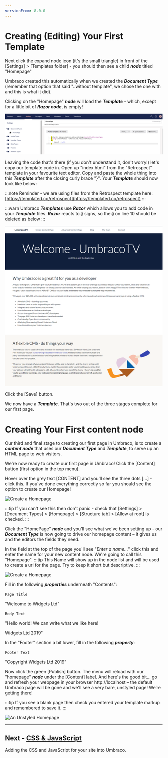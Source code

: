 ```yaml
---
versionFrom: 8.0.0
---
```


# Creating (Editing) Your First Template

Next click the expand node icon (it's the small triangle) in front of the [Settings] > [Templates folder] - you should then see a child **_node_** titled "Homepage"

Umbraco created this automatically when we created the **_Document Type_** (remember that option that said "..without template", we chose the one with and this is what it did).

Clicking on the "Homepage" **_node_** will load the **_Template_** - which, except for a little bit of **_Razor code_**, is empty!

![Empty Homepage Template](images/figure-13-empty-homepage-template-v8.png)

Leaving the code that's there (if you don't understand it, don't worry!) let's copy our template code in. Open up "index.html" from the "Retrospect" template in your favourite text editor.  Copy and paste the whole thing into this **_Template_** after the closing curly brace "}".  Your **_Template_** should now look like below:

:::note
Reminder - we are using files from the Retrospect template here: [https://templated.co/retrospect](https://templated.co/retrospect)
:::


:::warn
Umbraco **_Templates_** use **_Razor_** which allows you to add code in your **_Template_** files. **_Razor_** reacts to `@` signs, so the `@` on line 10 should be deleted as below
:::

![Homepage Template with Retrospect HTML](images/figure-14-homepage-template-with-Retrospect-html-v8.png)

Click the [Save] button.

We now have a **_Template_**. That's two out of the three stages complete for our first page.

# **Creating Your First content node**

Our third and final stage to creating our first page in Umbraco, is to create a **_content node_** that uses our **_Document Type_** and **_Template_**, to serve up an HTML page to web visitors.

We're now ready to create our first page in Umbraco!   Click the [Content] button (first option in the top menu).

Hover over the grey text [CONTENT]  and you'll see the three dots [...] - click this.  If you've done everything correctly so far you should see the option to create our Homepage!

![Create a Homepage](images/figure-15-create-a-homepage-v8.png)

:::tip
If you can't see this then don't panic - check that [Settings] > [Document Types] > [Homepage]  > [Structure tab] > [Allow at root] is checked.
:::

Click the "HomePage" **_node_** and you'll see what we've been setting up - our **_Document Type_** is now going to drive our homepage content – it gives us and the editors the fields they need.

In the field at the top of the page you'll see "_Enter a name..._" click this and enter the name for your new content node.  We're going to call this "Homepage".
:::tip
This Name will show up in the node list and will be used to create a url for the page. Try to keep it short but descriptive.
:::

![Create a Homepage](images/figure-15a-create-a-homepage-enter-name-v8.png)

Fill in the following **_properties_** underneath "Contents":

```Page Title```

"Welcome to Widgets Ltd"

```Body Text```

"Hello world! We can write what we like here!

Widgets Ltd 2019"

In the "Footer" section a bit lower, fill in the following **_property_**:

```Footer Text```

"Copyright Widgets Ltd 2019"

Now click the green [Publish] button.  The menu will reload with our "homepage" **_node_** under the [Content] label. And here's the good bit... go and refresh your webpage in your browser http://localhost – the default Umbraco page will be gone and we'll see a very bare, unstyled page! We’re getting there!

:::tip
If you see a blank page then check you entered your template markup and remembered to save it.
:::

![An Unstyled Homepage](images/figure-16-unstyled-homepage-v8.png)

---
## Next - [CSS & JavaScript](../CSS-And-JavaScript)

Adding the CSS and JavaScript for your site into Umbraco.
